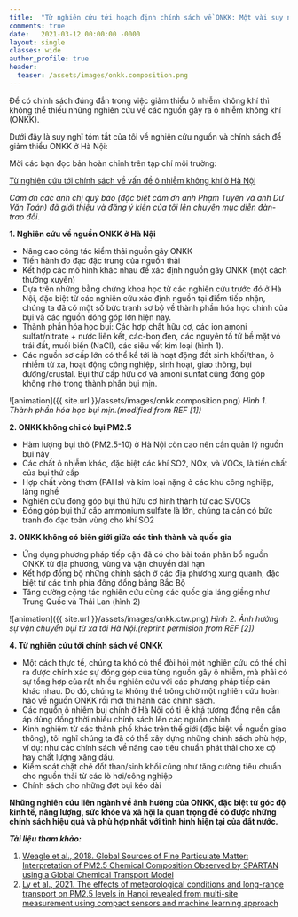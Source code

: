 ```yaml
---
title:  "Từ nghiên cứu tới hoạch định chính sách về ONKK: Một vài suy nghĩ"
comments: true
date:   2021-03-12 00:00:00 -0000
layout: single
classes: wide
author_profile: true
header:
  teaser: /assets/images/onkk.composition.png
---
```


Để có chính sách đúng đắn trong việc giảm thiểu ô nhiễm không khí thì không thể thiếu những nghiên cứu về các nguồn gây ra ô nhiễm không khí (ONKK).

Dưới đây là suy nghĩ tóm tắt của tôi về nghiên cứu nguồn và chính sách để giảm thiểu ONKK ở Hà Nội:

Mời các bạn đọc bản hoàn chỉnh trên tạp chí môi trường:

[Từ nghiên cứu tới chính sách về vấn đề ô nhiễm không khí ở Hà Nội](http://tapchimoitruong.vn/dien-dan--trao-doi-21/tu-nghien-cuu-toi-chinh-sach-ve-van-de-o-nhiem-khong-khi-o-ha-noi-23079?fbclid=IwAR3XqmapYW5NXwGx0abGyIzc8_0Y1b4aLf5LSzNT0Y6qcLmcYmCozX1Qg3Y)

*Cảm ơn các anh chị quý báo (đặc biệt cảm ơn anh Phạm Tuyên và anh Dư Văn Toán) đã giới thiệu và đăng ý kiến của tôi lên chuyên mục diễn đàn-trao đổi*.

**1. Nghiên cứu về nguồn ONKK ở Hà Nội**

- Nâng cao công tác kiểm thải nguồn gây ONKK
- Tiến hành đo đạc đặc trưng của nguồn thải 
- Kết hợp các mô hình khác nhau để xác định nguồn gây ONKK (một cách thường xuyên) 
- Dựa trên những bằng chứng khoa học từ các nghiên cứu trước đó ở Hà Nội, 
đặc biệt từ các nghiên cứu xác định nguồn tại điểm tiếp nhận, chúng ta đã có một số bức tranh sơ bộ về thành phần hóa học chính của bụi và các nguồn đóng góp lớn hiện nay.
- Thành phần hóa học bụi: Các hợp chất hữu cơ, các ion amoni sulfat/nitrate + nước liên kết, các-bon đen, các nguyên tố tứ bề mặt vỏ trái đất, muối biển (NaCl), các siêu vết kim loại (hình 1). 
- Các nguồn sơ cấp lớn có thể kể tới là hoạt động đốt sinh khối/than, ô nhiễm từ xa, hoạt động công nghiệp, sinh hoạt, giao thông, bụi đường/crustal. Bụi thứ cấp hữu cơ và amoni sunfat cũng đóng góp không nhỏ trong thành phần bụi mịn. 

![animation]({{ site.url }}/assets/images/onkk.composition.png) 
*Hình 1. Thành phần hóa học bụi mịn.(modified from REF [1])* 

**2. ONKK không chỉ có bụi PM2.5**

- Hàm lượng bụi thô (PM2.5-10) ở Hà Nội còn cao nên cần quản lý nguồn bụi này
- Các chất ô nhiễm khác, đặc biệt các khí SO2, NOx, và VOCs, là tiền chất của bụi thứ cấp
- Hợp chất vòng thơm (PAHs) và kim loại nặng ở các khu công nghiệp, làng nghề
- Nghiên cứu đóng góp bụi thứ hữu cơ hình thành từ các SVOCs
- Đóng góp bụi thứ cấp ammonium sulfate là lớn, chúng ta cần có bức tranh đo đạc toàn vùng cho khí SO2

**3. ONKK không có biên giới giữa các tỉnh thành và quốc gia**

- Ứng dụng phương pháp tiếp cận đã có cho bài toán phân bổ nguồn ONKK từ địa phương, vùng và vận chuyển dài hạn 
- Kết hợp đồng bộ những chính sách ở các địa phương xung quanh, đặc biệt từ các tỉnh phía đông đồng bằng Bắc Bộ
- Tăng cường cộng tác nghiên cứu cùng các quốc gia láng giềng như Trung Quốc và Thái Lan (hình 2)

![animation]({{ site.url }}/assets/images/onkk.ctw.png) 
*Hình 2. Ảnh hưởng sự vận chuyển bụi từ xa tới Hà Nội.(reprint permision from REF [2])* 

**4. Từ nghiên cứu tới chính sách về ONKK**

- Một cách thực tế, chúng ta khó có thể đòi hỏi một nghiên cứu có thể chỉ ra được chính xác sự đóng góp của từng nguồn gây ô nhiễm, mà phải có sự tổng hợp của rất nhiều nghiên cứu với các phương pháp tiếp cận khác nhau. 
Do đó, chúng ta không thể trông chờ một nghiên cứu hoàn hảo về nguồn ONKK rồi mới thi hành các chính sách.
- Các nguồn ô nhiễm bụi chính ở Hà Nội có tỉ lệ khá tương đồng nên cần áp dùng đồng thời nhiều chính sách lên các nguồn chính 
- Kinh nghiệm từ các thành phố khác trên thế giới (đặc biệt về nguồn giao thông), tôi nghĩ chúng ta đã có thể xây dựng những chính sách phù hợp,
ví dụ: như các chính sách về nâng cao tiêu chuẩn phát thải cho xe cộ hay chất lượng xăng dầu.
- Kiểm soát chặt chẽ đốt than/sinh khối cũng như tăng cường tiêu chuẩn cho nguồn thải từ các lò hơi/công nghiệp
- Chính sách cho những đợt bụi kéo dài

**Những nghiên cứu liên ngành về ảnh hưởng của ONKK, đặc biệt từ góc độ kinh tế, năng lượng, sức khỏe và xã hội là quan trọng để có được những chính sách hiệu quả và phù hợp nhất với tình hình hiện tại của đất nước.**


***Tài liệu tham khảo:***

1.	[Weagle et al., 2018. Global Sources of Fine Particulate Matter: Interpretation of PM2.5 Chemical Composition Observed by SPARTAN using a Global Chemical Transport Model](https://pubs.acs.org/doi/10.1021/acs.est.8b01658)
2.	[Ly et al., 2021. The effects of meteorological conditions and long-range transport on PM2.5 levels in Hanoi revealed from multi-site measurement using compact sensors and machine learning approach](https://www.sciencedirect.com/science/article/pii/S0021850220302019?dgcid=rss_sd_all)


